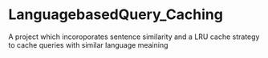 # LanguagebasedQuery_Caching
A project which incoroporates sentence similarity and a LRU cache strategy to cache queries with similar language meaining
